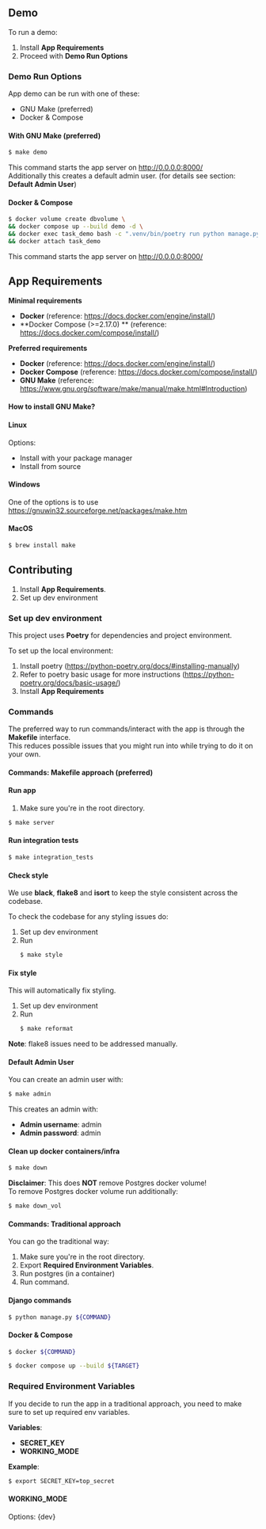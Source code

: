 ## Demo
To run a demo:
1. Install **App Requirements**
2. Proceed with **Demo Run Options**

### Demo Run Options
App demo can be run with one of these:
- GNU Make (preferred)
- Docker & Compose

#### With GNU Make (preferred)
```bash
$ make demo
```

This command starts the app server on http://0.0.0.0:8000/ \
Additionally this creates a default admin user. (for details see section: **Default Admin User**)


#### Docker & Compose
```bash
$ docker volume create dbvolume \ 
&& docker compose up --build demo -d \
&& docker exec task_demo bash -c ".venv/bin/poetry run python manage.py prefixes" \
&& docker attach task_demo
```
This command starts the app server on http://0.0.0.0:8000/

## App Requirements
**Minimal requirements**
- **Docker** (reference: https://docs.docker.com/engine/install/)
- **Docker Compose (>=2.17.0) ** (reference: https://docs.docker.com/compose/install/)

**Preferred requirements**
- **Docker** (reference: https://docs.docker.com/engine/install/)
- **Docker Compose** (reference: https://docs.docker.com/compose/install/)
- **GNU Make** (reference: https://www.gnu.org/software/make/manual/make.html#Introduction)

#### How to install GNU Make?
#### Linux
Options:
- Install with your package manager
- Install from source

#### Windows
One of the options is to use https://gnuwin32.sourceforge.net/packages/make.htm

#### MacOS
```bash
$ brew install make
```

## Contributing
1. Install **App Requirements**.
2. Set up dev environment

### Set up dev environment
This project uses **Poetry** for dependencies and project environment.

To set up the local environment:
1. Install poetry (https://python-poetry.org/docs/#installing-manually)
2. Refer to poetry basic usage for more instructions (https://python-poetry.org/docs/basic-usage/)
3. Install **App Requirements**

### Commands
The preferred way to run commands/interact with the app is through the **Makefile** interface. \
This reduces possible issues that you might run into while trying to do it on your own.

#### Commands: Makefile approach (preferred)

#### Run app
1. Make sure you're in the root directory.

```bash
$ make server
```

#### Run integration tests
```bash
$ make integration_tests
```

#### Check style
We use **black**, **flake8** and **isort** to keep the style consistent across the codebase.

To check the codebase for any styling issues do:
1. Set up dev environment
2. Run
    ```bash
    $ make style
    ```


#### Fix style
This will automatically fix styling.

1. Set up dev environment
2. Run
    ```bash
    $ make reformat
    ```
**Note**: flake8 issues need to be addressed manually.

#### Default Admin User
You can create an admin user with:

```bash
$ make admin
```

This creates an admin with:
- **Admin username**: admin 
- **Admin password**: admin

#### Clean up docker containers/infra
```bash
$ make down
```
**Disclaimer**: This does **NOT** remove Postgres docker volume!\
To remove Postgres docker volume run additionally:
```bash
$ make down_vol
```

#### Commands: Traditional approach
You can go the traditional way:

1. Make sure you're in the root directory. 
2. Export **Required Environment Variables**.
3. Run postgres (in a container)
4. Run command.

#### Django commands
```bash
$ python manage.py ${COMMAND}
```

#### Docker & Compose
```bash
$ docker ${COMMAND}
```

```bash
$ docker compose up --build ${TARGET} 
```

### Required Environment Variables
If you decide to run the app in a traditional approach, you need to make sure to set up required env variables. 

**Variables**:
- **SECRET_KEY**
- **WORKING_MODE**

**Example**:
```bash
$ export SECRET_KEY=top_secret
```

#### WORKING_MODE
Options: {dev}